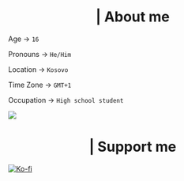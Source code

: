 
  <h1 align="center">| About me</h1>

Age -> `16`

Pronouns -> `He/Him`

Location -> `Kosovo`

Time Zone -> `GMT+1`

Occupation -> `High school student`

![](https://komarev.com/ghpvc/?username=shallowco&color=FF4501)

  <h1 align="center">| Support me</h1>

[![Ko-fi](https://img.shields.io/badge/Ko--fi-F16061?style=for-the-badge&logo=ko-fi&logoColor=white)](https://ko-fi.com/grapefizz)
